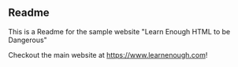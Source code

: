 Readme
------

This is a Readme for the sample website "Learn Enough HTML to be Dangerous"

Checkout the main website at https://www.learnenough.com!
